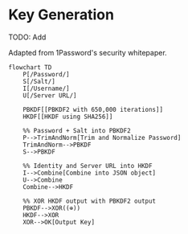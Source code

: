 # Key Generation

TODO: Add

Adapted from 1Password's security whitepaper.

```mermaid
flowchart TD
    P[/Password/]
    S[/Salt/]
    I[/Username/]
    U[/Server URL/]

    PBKDF[[PBKDF2 with 650,000 iterations]]
    HKDF[[HKDF using SHA256]]

    %% Password + Salt into PBKDF2
    P-->TrimAndNorm[Trim and Normalize Password]
    TrimAndNorm-->PBKDF
    S-->PBKDF

    %% Identity and Server URL into HKDF
    I-->Combine[Combine into JSON object]
    U-->Combine
    Combine-->HKDF

    %% XOR HKDF output with PBKDF2 output
    PBKDF-->XOR((⊕))
    HKDF-->XOR
    XOR-->OK[Output Key]
```

